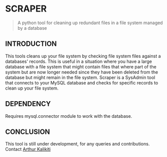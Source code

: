 # SCRAPER

> A python tool for cleaning up redundant files in a file system managed by a database

## INTRODUCTION

This tools cleans up your file system by checking file system files against a databases' records.
This is useful in a situation where you have a large database with a file system that might contain files that where part of the system but are now longer needed since they have been deleted from the database but might remain in the file system.
Scraper is a SysAdmin tool that connects to your MySQL database and checks for specific records to clean up your file system.

## DEPENDENCY

Requires mysql.connector module to work with the database.

## CONCLUSION

This tool is still under development, for any queries and contributions. Contact [Arthur Kalikiti](mailto:arthur@kalikiti.net)
